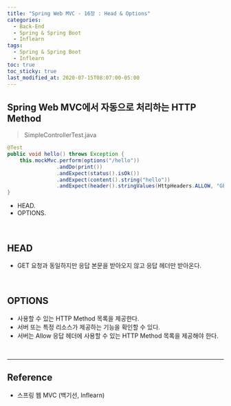 ```yaml
---
title: "Spring Web MVC - 16장 : Head & Options"
categories:
  - Back-End
  - Spring & Spring Boot
  - Inflearn
tags:
  - Spring & Spring Boot
  - Inflearn
toc: true
toc_sticky: true
last_modified_at: 2020-07-15T08:07:00-05:00
---
```


## Spring Web MVC에서 자동으로 처리하는 HTTP Method

> SimpleControllerTest.java

```java
@Test
public void hello() throws Exception {
    this.mockMvc.perform(options("/hello"))
                .andDo(print())
                .andExpect(status().isOk())
                .andExpect(content().string("hello"))
                .andExpect(header().stringValues(HttpHeaders.ALLOW, "GET", "POST", "HEAD", "OPTIONS"));
}
```

*	HEAD.
* OPTIONS.

<br>

## HEAD

* GET 요청과 동일하지만 응답 본문을 받아오지 않고 응답 헤더만 받아온다.

<br>

## OPTIONS

* 사용할 수 있는 HTTP Method 목록을 제공한다.
* 서버 또는 특정 리소스가 제공하는 기능을 확인할 수 있다.
* 서버는 Allow 응답 헤더에 사용할 수 있는 HTTP Method 목록을 제공해야 한다.

<br>

---

## Reference

*	스프링 웹 MVC (백기선, Inflearn)
